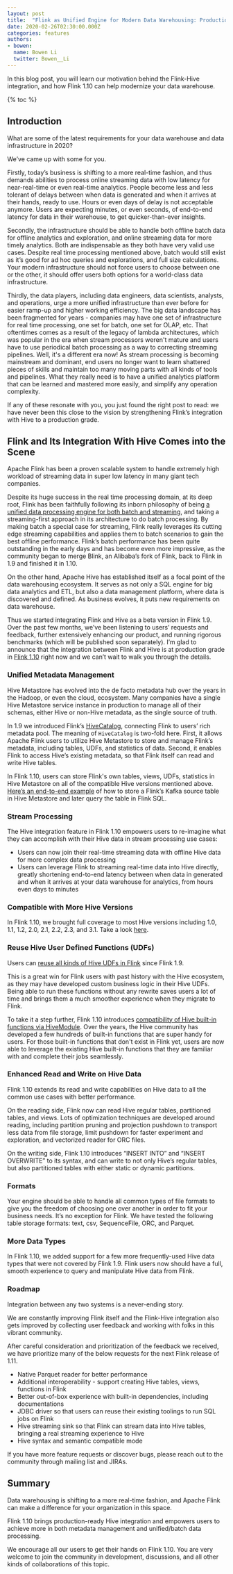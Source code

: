 ```yaml
---
layout: post 
title:  "Flink as Unified Engine for Modern Data Warehousing: Production-Ready Hive Integration"
date: 2020-02-26T02:30:00.000Z
categories: features
authors:
- bowen:
  name: Bowen Li
  twitter: Bowen__Li
---
```


In this blog post, you will learn our motivation behind the Flink-Hive integration, and how Flink 1.10 can help modernize your data warehouse.

{% toc %}


## Introduction 

What are some of the latest requirements for your data warehouse and data infrastructure in 2020?

We’ve came up with some for you.

Firstly, today’s business is shifting to a more real-time fashion, and thus demands abilities to process online streaming data with low latency for near-real-time or even real-time analytics. People become less and less tolerant of delays between when data is generated and when it arrives at their hands, ready to use. Hours or even days of delay is not acceptable anymore. Users are expecting minutes, or even seconds, of end-to-end latency for data in their warehouse, to get quicker-than-ever insights.

Secondly, the infrastructure should be able to handle both offline batch data for offline analytics and exploration, and online streaming data for more timely analytics. Both are indispensable as they both have very valid use cases. Despite real time processing mentioned above, batch would still exist as it’s good for ad hoc queries and explorations, and full size calculations. Your modern infrastructure should not force users to choose between one or the other, it should offer users both options for a world-class data infrastructure.

Thirdly, the data players, including data engineers, data scientists, analysts, and operations, urge a more unified infrastructure than ever before for easier ramp-up and higher working efficiency. The big data landscape has been fragmented for years - companies may have one set of infrastructure for real time processing, one set for batch, one set for OLAP, etc. That oftentimes comes as a result of the legacy of lambda architectures, which was popular in the era when stream processors weren't mature and users have to use periodical batch processing as a way to correcting streaming pipelines. Well, it's a different era now! As stream processing is becoming mainstream and dominant, end users no longer want to learn shattered pieces of skills and maintain too many moving parts with all kinds of tools and pipelines. What they really need is to have a unified analytics platform that can be learned and mastered more easily, and simplify any operation complexity.

If any of these resonate with you, you just found the right post to read: we have never been this close to the vision by strengthening Flink’s integration with Hive to a production grade.


## Flink and Its Integration With Hive Comes into the Scene

Apache Flink has been a proven scalable system to handle extremely high workload of streaming data in super low latency in many giant tech companies.

Despite its huge success in the real time processing domain, at its deep root, Flink has been faithfully following its inborn philosophy of being [a unified data processing engine for both batch and streaming](https://flink.apache.org/news/2019/02/13/unified-batch-streaming-blink.html), and taking a streaming-first approach in its architecture to do batch processing. By making batch a special case for streaming, Flink really leverages its cutting edge streaming capabilities and applies them to batch scenarios to gain the best offline performance. Flink’s batch performance has been quite outstanding in the early days and has become even more impressive, as the community began to merge Blink, an Alibaba’s fork of Flink, back to Flink in 1.9 and finished it in 1.10.

On the other hand, Apache Hive has established itself as a focal point of the data warehousing ecosystem. It serves as not only a SQL engine for big data analytics and ETL, but also a data management platform, where data is discovered and defined. As business evolves, it puts new requirements on data warehouse.

Thus we started integrating Flink and Hive as a beta version in Flink 1.9. Over the past few months, we’ve been listening to users’ requests and feedback, further extensively enhancing our product, and running rigorous benchmarks (which will be published soon separately). I’m glad to announce that the integration between Flink and Hive is at production grade in [Flink 1.10](https://flink.apache.org/news/2020/02/11/release-1.10.0.html) right now and we can’t wait to walk you through the details.


### Unified Metadata Management 

Hive Metastore has evolved into the de facto metadata hub over the years in the Hadoop, or even the cloud, ecosystem. Many companies have a single Hive Metastore service instance in production to manage all of their schemas, either Hive or non-Hive metadata, as the single source of truth.

In 1.9 we introduced Flink’s [HiveCatalog](https://ci.apache.org/projects/flink/flink-docs-release-1.10/dev/table/hive/hive_catalog.html), connecting Flink to users’ rich metadata pool. The meaning of `HiveCatalog` is two-fold here. First, it allows Apache Flink users to utilize Hive Metastore to store and manage Flink’s metadata, including tables, UDFs, and statistics of data. Second, it enables Flink to access Hive’s existing metadata, so that Flink itself can read and write Hive tables.

In Flink 1.10, users can store Flink's own tables, views, UDFs, statistics in Hive Metastore on all of the compatible Hive versions mentioned above. [Here’s an end-to-end example](https://ci.apache.org/projects/flink/flink-docs-release-1.10/dev/table/hive/hive_catalog.html#example) of how to store a Flink’s Kafka source table in Hive Metastore and later query the table in Flink SQL.


### Stream Processing

The Hive integration feature in Flink 1.10 empowers users to re-imagine what they can accomplish with their Hive data in stream processing use cases:

- Users can now join their real-time streaming data with offline Hive data for more complex data processing
- Users can leverage Flink to streaming real-time data into Hive directly, greatly shortening end-to-end latency between when data in generated and when it arrives at your data warehouse for analytics, from hours even days to minutes


### Compatible with More Hive Versions

In Flink 1.10, we brought full coverage to most Hive versions including 1.0, 1.1, 1.2, 2.0, 2.1, 2.2, 2.3, and 3.1. Take a look [here](https://ci.apache.org/projects/flink/flink-docs-release-1.10/dev/table/hive/#supported-hive-versions).


### Reuse Hive User Defined Functions (UDFs)

Users can [reuse all kinds of Hive UDFs in Flink](https://ci.apache.org/projects/flink/flink-docs-release-1.10/dev/table/hive/hive_functions.html#hive-user-defined-functions) since Flink 1.9.

This is a great win for Flink users with past history with the Hive ecosystem, as they may have developed custom business logic in their Hive UDFs. Being able to run these functions without any rewrite saves users a lot of time and brings them a much smoother experience when they migrate to Flink.

To take it a step further, Flink 1.10 introduces [compatibility of Hive built-in functions via HiveModule](https://ci.apache.org/projects/flink/flink-docs-release-1.10/dev/table/hive/hive_functions.html#use-hive-built-in-functions-via-hivemodule). Over the years, the Hive community has developed a few hundreds of built-in functions that are super handy for users. For those built-in functions that don't exist in Flink yet, users are now able to leverage the existing Hive built-in functions that they are familiar with and complete their jobs seamlessly.


### Enhanced Read and Write on Hive Data

Flink 1.10 extends its read and write capabilities on Hive data to all the common use cases with better performance. 

On the reading side, Flink now can read Hive regular tables, partitioned tables, and views. Lots of optimization techniques are developed around reading, including partition pruning and projection pushdown to transport less data from file storage, limit pushdown for faster experiment and exploration, and vectorized reader for ORC files.

On the writing side, Flink 1.10 introduces “INSERT INTO” and “INSERT OVERWRITE” to its syntax, and can write to not only Hive’s regular tables, but also partitioned tables with either static or dynamic partitions.

### Formats

Your engine should be able to handle all common types of file formats to give you the freedom of choosing one over another in order to fit your business needs. It’s no exception for Flink. We have tested the following table storage formats: text, csv, SequenceFile, ORC, and Parquet.

### More Data Types

In Flink 1.10, we added support for a few more frequently-used Hive data types that were not covered by Flink 1.9. Flink users now should have a full, smooth experience to query and manipulate Hive data from Flink.


### Roadmap

Integration between any two systems is a never-ending story. 

We are constantly improving Flink itself and the Flink-Hive integration also gets improved by collecting user feedback and working with folks in this vibrant community.

After careful consideration and prioritization of the feedback we received, we have prioritize many of the below requests for the next Flink release of 1.11.

- Native Parquet reader for better performance
- Additional interoperability - support creating Hive tables, views, functions in Flink
- Better out-of-box experience with built-in dependencies, including documentations
- JDBC driver so that users can reuse their existing toolings to run SQL jobs on Flink
- Hive streaming sink so that Flink can stream data into Hive tables, bringing a real streaming experience to Hive
- Hive syntax and semantic compatible mode

If you have more feature requests or discover bugs, please reach out to the community through mailing list and JIRAs.


## Summary

Data warehousing is shifting to a more real-time fashion, and Apache Flink can make a difference for your organization in this space.

Flink 1.10 brings production-ready Hive integration and empowers users to achieve more in both metadata management and unified/batch data processing.

We encourage all our users to get their hands on Flink 1.10. You are very welcome to join the community in development, discussions, and all other kinds of collaborations of this topic.

